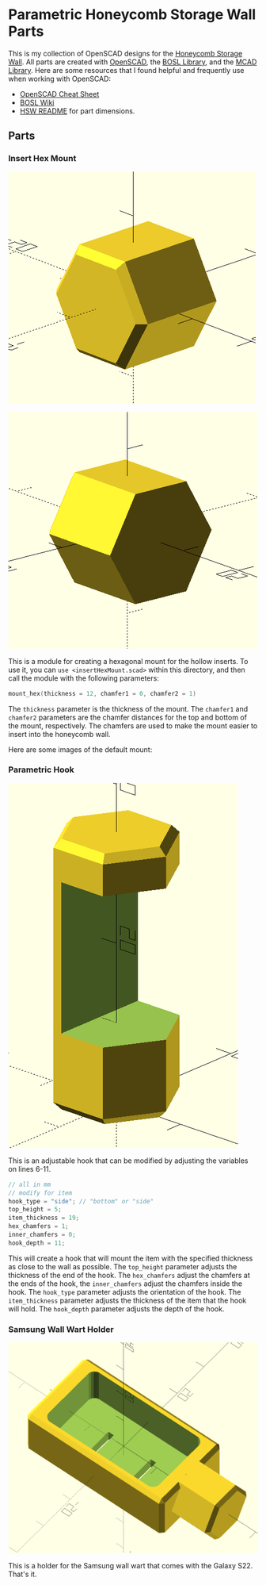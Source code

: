 # Parametric Honeycomb Storage Wall Parts

This is my collection of OpenSCAD designs for the [Honeycomb Storage Wall](https://www.printables.com/model/152592-honeycomb-storage-wall). All parts are created with [OpenSCAD](https://openscad.org/), the [BOSL Library](https://github.com/revarbat/BOSL), and the [MCAD Library](https://github.com/openscad/MCAD). Here are some resources that I found helpful and frequently use when working with OpenSCAD:

* [OpenSCAD Cheat Sheet](https://openscad.org/cheatsheet/index.html)
* [BOSL Wiki](https://github.com/revarbat/BOSL/wiki)
* [HSW README](https://www.printables.com/model/152592-honeycomb-storage-wall) for part dimensions.

## Parts

### Insert Hex Mount

![Hex Mount Front](images/hex_mount_front.png)

![Hex Mount Back](images/hex_mount_back.png)

This is a module for creating a hexagonal mount for the hollow inserts. To use it, you can `use <insertHexMount.scad>` within this directory, and then call the module with the following parameters:

```c
mount_hex(thickness = 12, chamfer1 = 0, chamfer2 = 1)
```

The `thickness` parameter is the thickness of the mount. The `chamfer1` and `chamfer2` parameters are the chamfer distances for the top and bottom of the mount, respectively. The chamfers are used to make the mount easier to insert into the honeycomb wall.

Here are some images of the default mount:

### Parametric Hook

![Parametric Hook](images/parametric_hook.png)

This is an adjustable hook that can be modified by adjusting the variables on lines 6-11.

```c
// all in mm
// modify for item
hook_type = "side"; // "bottom" or "side"
top_height = 5;
item_thickness = 19;
hex_chamfers = 1;
inner_chamfers = 0;
hook_depth = 11;
```

This will create a hook that will mount the item with the specified thickness as close to the wall as possible. The `top_height` parameter adjusts the thickness of the end of the hook. The `hex_chamfers` adjust the chamfers at the ends of the hook, the `inner_chamfers` adjust the chamfers inside the hook. The `hook_type` parameter adjusts the orientation of the hook. The `item_thickness` parameter adjusts the thickness of the item that the hook will hold. The `hook_depth` parameter adjusts the depth of the hook.

### Samsung Wall Wart Holder

![Wall wart holder](images/wallwart_holder.png)

This is a holder for the Samsung wall wart that comes with the Galaxy S22. That's it.
